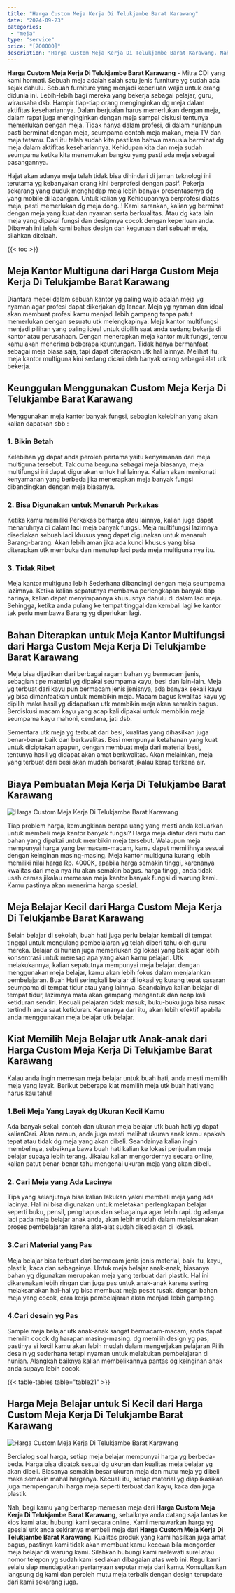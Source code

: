 ```yaml
---
title: "Harga Custom Meja Kerja Di Telukjambe Barat Karawang"
date: "2024-09-23"
categories:
 - "meja"
type: "service"
price: "[700000]"
description: "Harga Custom Meja Kerja Di Telukjambe Barat Karawang. Nah, bagi kamu yang berharap memesan meja dari **Harga Custom Meja Kerja Di Telukjambe Barat Karawang**..."
---
```


**Harga Custom Meja Kerja Di Telukjambe Barat Karawang** - Mitra CDI yang kami hormati. Sebuah meja adalah salah satu jenis furniture yg sudah ada sejak dahulu. Sebuah furniture yang menjadi keperluan wajib untuk orang didunia ini. Lebih-lebih bagi mereka yang bekerja sebagai pelajar, guru, wirausaha dsb. Hampir tiap-tiap orang menginginkan dg meja dalam aktifitas kesehariannya. Dalam berjualan harus memerlukan dengan meja, dalam rapat juga menginginkan dengan meja sampai diskusi tentunya memerlukan dengan meja. Tidak hanya dalam profesi, di dalam hunianpun pasti berminat dengan meja, seumpama contoh meja makan, meja TV dan meja tetamu. Dari itu telah sudah kita pastikan bahwa manusia berminat dg meja dalam aktifitas kesehariannya. Kehidupan kita dan meja sudah seumpama ketika kita menemukan bangku yang pasti ada meja sebagai pasangannya.

Hajat akan adanya meja telah tidak bisa dihindari di jaman teknologi ini terutama yg kebanyakan orang kini berprofesi dengan pasif. Pekerja sekarang yang duduk menghadap meja lebih banyak presentasenya dg yang mobile di lapangan. Untuk kalian yg Kehidupannya berprofesi diatas meja, pasti memerlukan dg meja dong..! Kami sarankan, kalian yg berminat dengan meja yang kuat dan nyaman serta berkualitas. Atau dg kata lain meja yang dipakai fungsi dan designnya cocok dengan keperluan anda. Dibawah ini telah kami bahas design dan kegunaan dari sebuah meja, silahkan ditelaah.

{{< toc >}}

## Meja Kantor Multiguna dari Harga Custom Meja Kerja Di Telukjambe Barat Karawang

Diantara mebel dalam sebuah kantor yg paling wajib adalah meja yg nyaman agar profesi dapat dikerjakan dg lancar. Meja yg nyaman dan ideal akan membuat profesi kamu menjadi lebih gampang tanpa patut memerlukan dengan sesuatu utk melengkapinya. Meja kantor multifungsi menjadi pilihan yang paling ideal untuk dipilih saat anda sedang bekerja di kantor atau perusahaan. Dengan menerapkan meja kantor multifungsi, tentu kamu akan menerima beberapa keuntungan. Tidak hanya bermanfaat sebagai meja biasa saja, tapi dapat diterapkan utk hal lainnya. Melihat itu, meja kantor multiguna kini sedang dicari oleh banyak orang sebagai alat utk bekerja.

## Keunggulan Menggunakan Custom Meja Kerja Di Telukjambe Barat Karawang

Menggunakan meja kantor banyak fungsi, sebagian kelebihan yang akan kalian dapatkan sbb :

### 1\. Bikin Betah

Kelebihan yg dapat anda peroleh pertama yaitu kenyamanan dari meja multiguna tersebut. Tak cuma berguna sebagai meja biasanya, meja multifungsi ini dapat digunakan untuk hal lainnya. Kalian akan menikmati kenyamanan yang berbeda jika menerapkan meja banyak fungsi dibandingkan dengan meja biasanya.

### 2\. Bisa Digunakan untuk Menaruh Perkakas

Ketika kamu memiliki Perkakas berharga atau lainnya, kalian juga dapat menaruhnya di dalam laci meja banyak fungsi. Meja multifungsi lazimnya disediakan sebuah laci khusus yang dapat digunakan untuk menaruh Barang-barang. Akan lebih aman jika ada kunci khusus yang bisa diterapkan utk membuka dan menutup laci pada meja multiguna nya itu.

### 3\. Tidak Ribet

Meja kantor multiguna lebih Sederhana dibandingi dengan meja seumpama lazimnya. Ketika kalian sepatutnya membawa perlengkapan banyak tiap harinya, kalian dapat menyimpannya khususnya dahulu di dalam laci meja. Sehingga, ketika anda pulang ke tempat tinggal dan kembali lagi ke kantor tak perlu membawa Barang yg diperlukan lagi.

## Bahan Diterapkan untuk Meja Kantor Multifungsi dari Harga Custom Meja Kerja Di Telukjambe Barat Karawang

Meja bisa dijadikan dari berbagai ragam bahan yg bermacam jenis, sebagian tipe material yg dipakai seumpama kayu, besi dan lain-lain. Meja yg terbuat dari kayu pun bermacam jenis jenisnya, ada banyak sekali kayu yg bisa dimanfaatkan untuk membikin meja. Macam bagus kwalitas kayu yg dipilih maka hasil yg didapatkan utk membikin meja akan semakin bagus. Berdiskusi macam kayu yang acap kali dipakai untuk membikin meja seumpama kayu mahoni, cendana, jati dsb.

Sementara utk meja yg terbuat dari besi, kualitas yang dihasilkan juga benar-benar baik dan berkwalitas. Besi mempunyai ketahanan yang kuat untuk diciptakan apapun, dengan membuat meja dari material besi, tentunya hasil yg didapat akan amat berkwalitas. Akan melainkan, meja yang terbuat dari besi akan mudah berkarat jikalau kerap terkena air.

## Biaya Pembuatan Meja Kerja Di Telukjambe Barat Karawang

![Harga Custom Meja Kerja Di Telukjambe Barat Karawang](/images/meja/meja-dewasa-023.jpg)

Tiap problem harga, kemungkinan berapa uang yang mesti anda keluarkan untuk membeli meja kantor banyak fungsi? Harga meja diatur dari mutu dan bahan yang dipakai untuk membikin meja tersebut. Walaupun meja mempunyai harga yang bermacam-macam, kamu dapat memilihnya sesuai dengan keinginan masing-masing. Meja kantor multiguna kurang lebih memiliki nilai harga Rp. 4000K, apabila harga semakin tinggi, karenanya kwalitas dari meja nya itu akan semakin bagus. harga tinggi, anda tidak usah cemas jikalau memesan meja kantor banyak fungsi di warung kami. Kamu pastinya akan menerima harga spesial.

## Meja Belajar Kecil dari Harga Custom Meja Kerja Di Telukjambe Barat Karawang

Selain belajar di sekolah, buah hati juga perlu belajar kembali di tempat tinggal untuk mengulang pembelajaran yg telah diberi tahu oleh guru mereka. Belajar di hunian juga memerlukan dg lokasi yang baik agar lebih konsentrasi untuk meresap apa yang akan kamu pelajari. Utk melakukannya, kalian sepatutnya mempunyai meja belajar. dengan menggunakan meja belajar, kamu akan lebih fokus dalam menjalankan pembelajaran. Buah Hati seringkali belajar di lokasi yg kurang tepat sasaran seumpama di tempat tidur atau yang lainnya. Seandainya kalian belajar di tempat tidur, lazimnya mata akan gampang mengantuk dan acap kali ketiduran sendiri. Kecuali pelajaran tidak masuk, buku-buku juga bisa rusak tertindih anda saat ketiduran. Karenanya dari itu, akan lebih efektif apabila anda menggunakan meja belajar utk belajar.

## Kiat Memilih Meja Belajar utk Anak-anak dari Harga Custom Meja Kerja Di Telukjambe Barat Karawang

Kalau anda ingin memesan meja belajar untuk buah hati, anda mesti memilih meja yang layak. Berikut beberapa kiat memilih meja utk buah hati yang harus kau tahu!

### 1.Beli Meja Yang Layak dg Ukuran Kecil Kamu

Ada banyak sekali contoh dan ukuran meja belajar utk buah hati yg dapat kalianCari. Akan namun, anda juga mesti melihat ukuran anak kamu apakah tepat atau tidak dg meja yang akan dibeli. Seandainya kalian ingin membelinya, sebaiknya bawa buah hati kalian ke lokasi penjualan meja belajar supaya lebih terang. Jikalau kalian mengordernya secara online, kalian patut benar-benar tahu mengenai ukuran meja yang akan dibeli.

### 2\. Cari Meja yang Ada Lacinya

Tips yang selanjutnya bisa kalian lakukan yakni membeli meja yang ada lacinya. Hal ini bisa digunakan untuk meletakan perlengkapan belajar seperti buku, pensil, penghapus dan sebagainya agar lebih rapi. dg adanya laci pada meja belajar anak anda, akan lebih mudah dalam melaksanakan proses pembelajaran karena alat-alat sudah disediakan di lokasi.

### 3.Cari Material yang Pas

Meja belajar bisa terbuat dari bermacam jenis jenis material, baik itu, kayu, plastik, kaca dan sebagainya. Untuk meja belajar anak-anak, biasanya bahan yg digunakan merupakan meja yang terbuat dari plastik. Hal ini dikarenakan lebih ringan dan juga pas untuk anak-anak karena sering melaksanakan hal-hal yg bisa membuat meja pesat rusak. dengan bahan meja yang cocok, cara kerja pembelajaran akan menjadi lebih gampang.

### 4.Cari desain yg Pas

Sample meja belajar utk anak-anak sangat bermacam-macam, anda dapat memilih cocok dg harapan masing-masing. dg memilih design yg pas, pastinya si kecil kamu akan lebih mudah dalam mengerjakan pelajaran.Pilih desain yg sederhana tetapi nyaman untuk melakukan pembelajaran di hunian. Alangkah baiknya kalian membelikannya pantas dg keinginan anak anda supaya lebih cocok.

{{< table-tables table="table21" >}}

## Harga Meja Belajar untuk Si Kecil dari Harga Custom Meja Kerja Di Telukjambe Barat Karawang

![Harga Custom Meja Kerja Di Telukjambe Barat Karawang](/images/meja/meja-anak-004.jpg)

Berdialog soal harga, setiap meja belajar mempunyai harga yg berbeda-beda. Harga bisa dipatok sesuai dg ukuran dan kualitas meja belajar yg akan dibeli. Biasanya semakin besar ukuran meja dan mutu meja yg dibeli maka semakin mahal harganya. Kecuali itu, setiap material yg diaplikasikan juga mempengaruhi harga meja seperti terbuat dari kayu, kaca dan juga plastik

Nah, bagi kamu yang berharap memesan meja dari **Harga Custom Meja Kerja Di Telukjambe Barat Karawang**, sebaiknya anda datang saja lantas ke kios kami atau hubungi kami secara online. Kami menawarkan harga yg spesial utk anda sekiranya membeli meja dari **Harga Custom Meja Kerja Di Telukjambe Barat Karawang**. Kualitas produk yang kami hasilkan juga amat bagus, pastinya kami tidak akan membuat kamu kecewa bila mengorder meja belajar di warung kami. Silahkan hubungi kami melewati surel atau nomor telepon yg sudah kami sediakan dibagaian atas web ini. Regu kami selalu siap mendapatkan pertanyaan seputar meja dari kamu. Konsultasikan langsung dg kami dan peroleh mutu meja terbaik dengan design terupdate dari kami sekarang juga.
